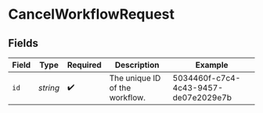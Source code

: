 # CancelWorkflowRequest


## Fields

| Field                                | Type                                 | Required                             | Description                          | Example                              |
| ------------------------------------ | ------------------------------------ | ------------------------------------ | ------------------------------------ | ------------------------------------ |
| `id`                                 | *string*                             | :heavy_check_mark:                   | The unique ID of the workflow.       | 5034460f-c7c4-4c43-9457-de07e2029e7b |